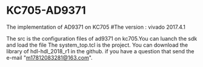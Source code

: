 # KC705-AD9371
The implementation of AD9371 on KC705
#The version : vivado 2017.4.1

The src is the configuration files of ad9371 on kc705.You can luanch the sdk and load the file
The system_top.tcl is the project.
You can download the library of hdl-hdl_2018_r1 in the github.
if you have a question that send the e-mail "m17812083281@163.com".

